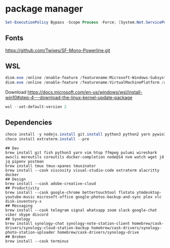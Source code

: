 # package manager

```powershell
Set-ExecutionPolicy Bypass -Scope Process -Force; [System.Net.ServicePointManager]::SecurityProtocol = [System.Net.ServicePointManager]::SecurityProtocol -bor 3072; iex ((New-Object System.Net.WebClient).DownloadString('https://chocolatey.org/install.ps1'))
```

## Fonts

<https://github.com/Twixes/SF-Mono-Powerline.git>

## WSL

```powershell
dism.exe /online /enable-feature /featurename:Microsoft-Windows-Subsystem-Linux /all /norestart
dism.exe /online /enable-feature /featurename:VirtualMachinePlatform /all /norestart
```

Download <https://docs.microsoft.com/en-us/windows/wsl/install-win10#step-4---download-the-linux-kernel-update-package>

```powershell
wsl --set-default-version 2
```

## Dependencies


```powershell
choco install -y nodejs.install git.install python3 python2 yarn pywin32 vscode vim terminus
choco install extraterm.install --pre
```

```shell
## Dev
brew install git fish python3 yarn vim htop ffmpeg pulumi wireshark awscli moreutils coreutils docker-completion node@14 nvm watch wget jd jq pipenv postman
brew install tmux tmux-xpanes tmuxinator
brew install --cask viscosity visual-studio-code extraterm alacritty docker
## Design
brew install --cask adobe-creative-cloud
## Productivity
brew install --cask google-chrome bettertouchtool flotato ytmdesktop-youtube-music microsoft-office google-photos-backup-and-sync plex vlc disk-inventory-x
## Messaging
brew install --cask telegram signal whatsapp zoom slack google-chat viber skype discord
## Synology
brew install synology-chat synology-note-station-client homebrew/cask-drivers/synology-cloud-station-backup homebrew/cask-drivers/synology-photo-station-uploader homebrew/cask-drivers/synology-drive
## Broken
brew install --cask terminus
```
